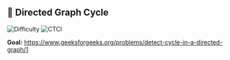 ## 🧩 Directed Graph Cycle 

<p>
  <img alt="Difficulty" src="https://img.shields.io/badge/Implementation_Difficulty-Medium-yellow">
  
  <img alt="CTCI" src="https://img.shields.io/badge/Source-Directed Graph Cycle-1e90ff?style=for-the-badge">
</p>

**Goal:** 
https://www.geeksforgeeks.org/problems/detect-cycle-in-a-directed-graph/1
